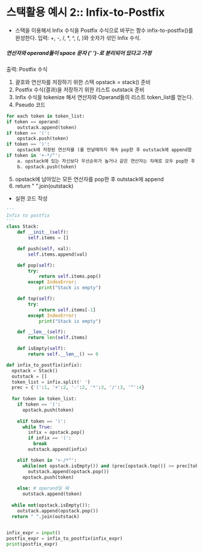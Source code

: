 # 스택활용 예시 2:: Infix-to-Postfix

- 스택을 이용해서 Infix 수식을 Postfix 수식으로 바꾸는 함수 infix-to-postfix()를 완성한다.
입력: +, -, /, *, ^, (, )와 숫자가 섞인 Infix 수식.  
##### 연산자와 operand들이 space 문자 (' ')-로 분리되어 있다고 가정
출력: Postfix 수식  

1. 괄호와 연산자를 저장하기 위한 스택 opstack = stack() 준비
2. Postfix 수식(결과)을 저장하기 위한 리스트 outstack 준비
3. Infix 수식을 tokenize 해서 연산자와 Operand들의 리스트 token_list를 얻는다.
4. Pseudo 코드
```python
for each token in token_list:
if token == operand:
    outstack.append(token)
if token == '(':
    opstack.push(token)
if token == ')':
    opstack에 저장된 연산자를 (를 만날때까지 계속 pop한 후 outstack에 append함
if token in '+-*/^':
    a. opstack에 있는 자신보다 우선순위가 높거나 같은 연산자는 차례로 모두 pop한 후 outstack에 append함
    b. opstack.push(token)
```
5. opstack에 남아있는 모든 연산자를 pop한 후 outstack에 append
6. return " ".join(outstack)


- 실현 코드 작성
```python
'''
Infix to postfix
'''
class Stack:
    def __init__(self):
        self.items = []

    def push(self, val):
        self.items.append(val)

    def pop(self):
        try:
            return self.items.pop()
        except IndexError:
            print("Stack is empty")

    def top(self):
        try:
            return self.items[-1]
        except IndexError:
            print("Stack is empty")

    def __len__(self):
        return len(self.items)

    def isEmpty(self):
        return self.__len__() == 0

def infix_to_postfix(infix):
  opstack = Stack()
  outstack = []
  token_list = infix.split(' ')
  prec = {'(':1, '+':2, '-':2, '*':3, '/':3, '^':4}
  
  for token in token_list:
    if token == '(':
      opstack.push(token)
      
    elif token == ')':
      while True:
        infix = opstack.pop()
        if infix == '(':
          break
        outstack.append(infix)

    elif token in '+-/*^':
      while(not opstack.isEmpty()) and (prec[opstack.top()] >= prec[token]):
        outstack.append(opstack.pop())
      opstack.push(token)
            
    else: # operand일 때
      outstack.append(token)
    
  while not(opstack.isEmpty()):
    outstack.append(opstack.pop())
  return " ".join(outstack)

    
infix_expr = input()
postfix_expr = infix_to_postfix(infix_expr)
print(postfix_expr)
```
